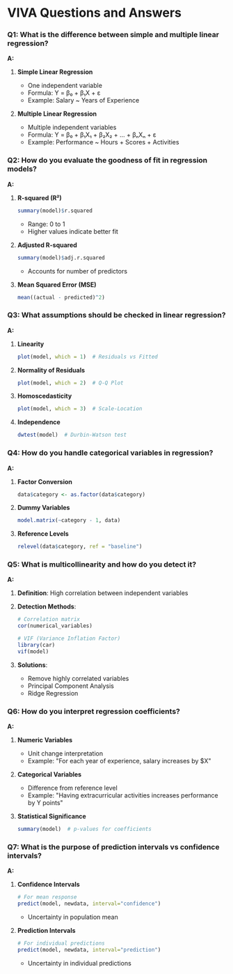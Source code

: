 # VIVA Questions and Answers

### Q1: What is the difference between simple and multiple linear regression?
**A:**
1. **Simple Linear Regression**
   - One independent variable
   - Formula: Y = β₀ + β₁X + ε
   - Example: Salary ~ Years of Experience

2. **Multiple Linear Regression**
   - Multiple independent variables
   - Formula: Y = β₀ + β₁X₁ + β₂X₂ + ... + βₙXₙ + ε
   - Example: Performance ~ Hours + Scores + Activities

### Q2: How do you evaluate the goodness of fit in regression models?
**A:**
1. **R-squared (R²)**
   ```R
   summary(model)$r.squared
   ```
   - Range: 0 to 1
   - Higher values indicate better fit

2. **Adjusted R-squared**
   ```R
   summary(model)$adj.r.squared
   ```
   - Accounts for number of predictors

3. **Mean Squared Error (MSE)**
   ```R
   mean((actual - predicted)^2)
   ```

### Q3: What assumptions should be checked in linear regression?
**A:**
1. **Linearity**
   ```R
   plot(model, which = 1)  # Residuals vs Fitted
   ```

2. **Normality of Residuals**
   ```R
   plot(model, which = 2)  # Q-Q Plot
   ```

3. **Homoscedasticity**
   ```R
   plot(model, which = 3)  # Scale-Location
   ```

4. **Independence**
   ```R
   dwtest(model)  # Durbin-Watson test
   ```

### Q4: How do you handle categorical variables in regression?
**A:**
1. **Factor Conversion**
   ```R
   data$category <- as.factor(data$category)
   ```

2. **Dummy Variables**
   ```R
   model.matrix(~category - 1, data)
   ```

3. **Reference Levels**
   ```R
   relevel(data$category, ref = "baseline")
   ```

### Q5: What is multicollinearity and how do you detect it?
**A:**
1. **Definition**: High correlation between independent variables

2. **Detection Methods**:
   ```R
   # Correlation matrix
   cor(numerical_variables)
   
   # VIF (Variance Inflation Factor)
   library(car)
   vif(model)
   ```

3. **Solutions**:
   - Remove highly correlated variables
   - Principal Component Analysis
   - Ridge Regression

### Q6: How do you interpret regression coefficients?
**A:**
1. **Numeric Variables**
   - Unit change interpretation
   - Example: "For each year of experience, salary increases by $X"

2. **Categorical Variables**
   - Difference from reference level
   - Example: "Having extracurricular activities increases performance by Y points"

3. **Statistical Significance**
   ```R
   summary(model)  # p-values for coefficients
   ```

### Q7: What is the purpose of prediction intervals vs confidence intervals?
**A:**
1. **Confidence Intervals**
   ```R
   # For mean response
   predict(model, newdata, interval="confidence")
   ```
   - Uncertainty in population mean

2. **Prediction Intervals**
   ```R
   # For individual predictions
   predict(model, newdata, interval="prediction")
   ```
   - Uncertainty in individual predictions
